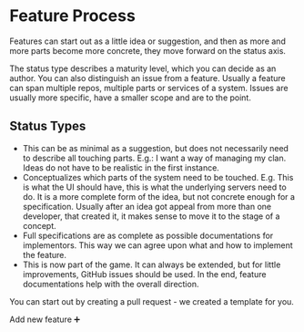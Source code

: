 # Feature Process

Features can start out as a little idea or suggestion, and then as more and more parts become more concrete, they move forward on the status axis.

The status type describes a maturity level, which you can decide as an author.
You can also distinguish an issue from a feature. Usually a feature can span multiple repos, multiple parts or services of a system. Issues are usually more specific, have a smaller scope and are to the point.

## Status Types

* <StatusBubble type="idea" inverted /> This can be as minimal as a suggestion, but does not necessarily need to describe all touching parts. E.g.: I want a way of managing my clan. Ideas do not have to be realistic in the first instance.
* <StatusBubble type="concept" inverted /> Conceptualizes which parts of the system need to be touched. E.g. This is what the UI should have, this is what the underlying servers need to do. It is a more complete form of the idea, but not concrete enough for a specification. Usually after an idea got appeal from more than one developer, that created it, it makes sense to move it to the stage of a concept.
* <StatusBubble type="specification" inverted /> Full specifications are as complete as possible documentations for implementors. This way we can agree upon what and how to implement the feature.
* <StatusBubble type="implemented" inverted /> This is now part of the game. It can always be extended, but for little improvements, GitHub issues should be used. In the end, feature documentations help with the overall direction.

You can start out by creating a pull request - we created a template for you.

<router-link to="Template-Feature.html" class="button my-4">Add new feature ➕</router-link>